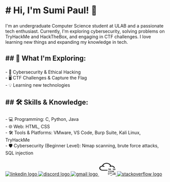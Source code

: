 <h1 align="left"># Hi, I'm Sumi Paul! 👋</h1>

###

<p align="left">I'm an undergraduate Computer Science student at ULAB and a passionate tech enthusiast. Currently, I'm exploring cybersecurity, solving problems on TryHackMe and HackTheBox, and engaging in CTF challenges. I love learning new things and expanding my knowledge in tech.</p>

###

<h2 align="left">## 🚀 What I'm Exploring:</h2>

###

<p align="left">- 🔐 Cybersecurity & Ethical Hacking<br>- 🖥️ CTF Challenges & Capture the Flag<br>- 💡 Learning new technologies</p>

###

<h2 align="left">## 🛠️ Skills & Knowledge:</h2>

###

<p align="left">- 💻 Programming: C, Python, Java<br>- 🌐 Web: HTML, CSS<br>- 🛠️ Tools & Platforms: VMware, VS Code, Burp Suite, Kali Linux, TryHackMe<br>- 🛡️ Cybersecurity (Beginner Level): Nmap scanning, brute force attacks, SQL injection</p>

###

<div align="left">
  <a href="https://www.linkedin.com/in/sumi%7Epaul/" target="_blank">
    <img src="https://raw.githubusercontent.com/maurodesouza/profile-readme-generator/master/src/assets/icons/social/linkedin/default.svg" width="52" height="40" alt="linkedin logo"  />
  </a>
  <a href="sumipaul" target="_blank">
    <img src="https://raw.githubusercontent.com/maurodesouza/profile-readme-generator/master/src/assets/icons/social/discord/default.svg" width="52" height="40" alt="discord logo"  />
  </a>
  <a href="sumipaulofficial7@gmail.com" target="_blank">
    <img src="https://raw.githubusercontent.com/maurodesouza/profile-readme-generator/master/src/assets/icons/social/gmail/default.svg" width="52" height="40" alt="gmail logo"  />
  </a>
  <a href="https://tryhackme.com/p/sukuaru" target="_blank">
    <img src="https://raw.githubusercontent.com/maurodesouza/profile-readme-generator/master/src/assets/icons/social/tryhackme/default.svg" width="52" height="40" alt="tryhackme logo"  />
  </a>
  <a href="https://stackoverflow.com/users/29757853/sumi-paul" target="_blank">
    <img src="https://raw.githubusercontent.com/maurodesouza/profile-readme-generator/master/src/assets/icons/social/stackoverflow/default.svg" width="52" height="40" alt="stackoverflow logo"  />
  </a>
</div>

###
